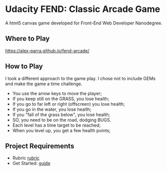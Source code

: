 # Udacity FEND: Classic Arcade Game
A html5 canvas game developed for Front-End Web Developer Nanodegree.

## Where to Play
https://alex-parra.github.io/fend-arcade/

## How to Play
I took a different approach to the game play. I chose not to include GEMs and make the game a time challenge.
- You use the arrow keys to move the player;
- If you keep still on the GRASS, you lose health;
- If you go to far left or right (offscreen) you lose health;
- If you go in the water, you lose health;
- If you "fall of the grass below", you lose health;
- SO, you need to be on the road, dodging BUGS.
- Each level has a time target to be reached;
- When you level up, you get a few health points;

## Project Requirements
- Rubric [rubric](https://review.udacity.com/#!/projects/2696458597/rubric)
- Get Started: [guide](https://docs.google.com/document/d/1v01aScPjSWCCWQLIpFqvg3-vXLH2e8_SZQKC8jNO0Dc/pub?embedded=true)

